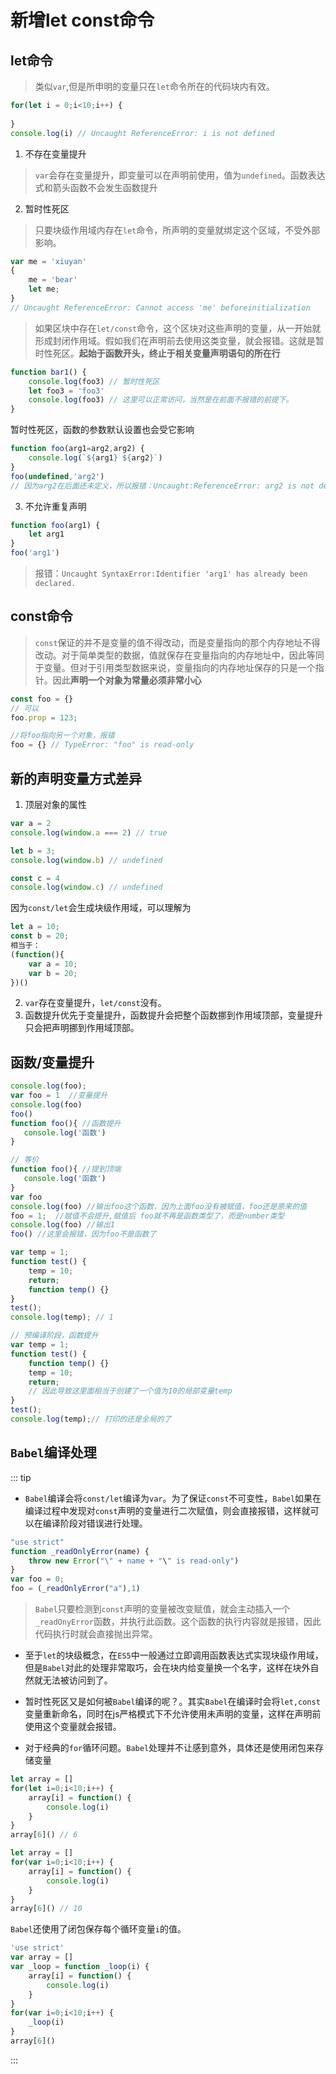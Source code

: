 # 新增let const命令

## let命令
>类似`var`,但是所申明的变量只在`let`命令所在的代码块内有效。

```js
for(let i = 0;i<10;i++) {
    
}
console.log(i) // Uncaught ReferenceError: i is not defined
```

1. 不存在变量提升
> `var`会存在变量提升，即变量可以在声明前使用，值为`undefined`。函数表达式和箭头函数不会发生函数提升

2. 暂时性死区
> 只要块级作用域内存在`let`命令，所声明的变量就绑定这个区域，不受外部影响。

```js
var me = 'xiuyan'
{
    me = 'bear'
    let me;
}
// Uncaught ReferenceError: Cannot access 'me' beforeinitialization 
```
> 如果区块中存在`let/const`命令，这个区块对这些声明的变量，从一开始就形成封闭作用域。假如我们在声明前去使用这类变量，就会报错。这就是暂时性死区。**起始于函数开头，终止于相关变量声明语句的所在行**

```js
function bar1() {
    console.log(foo3) // 暂时性死区
    let foo3 = 'foo3'
    console.log(foo3) // 这里可以正常访问，当然是在前面不报错的前提下。
}
```

暂时性死区，函数的参数默认设置也会受它影响
```js
function foo(arg1=arg2,arg2) {
    console.log(`${arg1} ${arg2}`)
}
foo(undefined,'arg2')
// 因为arg2在后面还未定义，所以报错：Uncaught:ReferenceError: arg2 is not defined
```

3. 不允许重复声明
```js
function foo(arg1) {
    let arg1
}
foo('arg1')
```
> 报错：`Uncaught SyntaxError:Identifier 'arg1' has already been declared.`

## const命令
> `const`保证的并不是变量的值不得改动，而是变量指向的那个内存地址不得改动。对于简单类型的数据，值就保存在变量指向的内存地址中，因此等同于变量。但对于引用类型数据来说，变量指向的内存地址保存的只是一个指针。因此**声明一个对象为常量必须非常小心**
```js
const foo = {}
// 可以
foo.prop = 123;

//将foo指向另一个对象，报错
foo = {} // TypeError: "foo" is read-only
```

## 新的声明变量方式差异
1. 顶层对象的属性
```js
var a = 2
console.log(window.a === 2) // true

let b = 3;
console.log(window.b) // undefined

const c = 4
console.log(window.c) // undefined
```
因为`const/let`会生成块级作用域，可以理解为
```js
let a = 10;
const b = 20;
相当于：
(function(){
    var a = 10;
    var b = 20;
})()
```

2. `var`存在变量提升，`let/const`没有。
3. 函数提升优先于变量提升，函数提升会把整个函数挪到作用域顶部，变量提升只会把声明挪到作用域顶部。

## 函数/变量提升

```js
console.log(foo); 
var foo = 1  //变量提升
console.log(foo)
foo()
function foo(){ //函数提升
   console.log('函数')
}

// 等价
function foo(){ //提到顶端
   console.log('函数')
}
var foo  
console.log(foo) //输出foo这个函数，因为上面foo没有被赋值，foo还是原来的值 
foo = 1;  //赋值不会提升,赋值后 foo就不再是函数类型了，而是number类型
console.log(foo) //输出1
foo() //这里会报错，因为foo不是函数了
```

```js
var temp = 1; 
function test() { 
    temp = 10; 
    return; 
    function temp() {} 
} 
test(); 
console.log(temp); // 1

// 预编译阶段，函数提升
var temp = 1; 
function test() { 
    function temp() {} 
    temp = 10; 
    return; 
    // 因此导致这里面相当于创建了一个值为10的局部变量temp
} 
test(); 
console.log(temp);// 打印的还是全局的了
```
## `Babel`编译处理

::: tip
- `Babel`编译会将`const/let`编译为`var`。为了保证`const`不可变性，`Babel`如果在编译过程中发现对`const`声明的变量进行二次赋值，则会直接报错，这样就可以在编译阶段对错误进行处理。
```js
"use strict"
function _readOnlyError(name) {
    throw new Error("\" + name + "\" is read-only")
}
var foo = 0;
foo = (_readOnlyError("a"),1)
```
> `Babel`只要检测到`const`声明的变量被改变赋值，就会主动插入一个`_readOnyError`函数，并执行此函数。这个函数的执行内容就是报错，因此代码执行时就会直接抛出异常。

- 至于`let`的块级概念，在`ES5`中一般通过立即调用函数表达式实现块级作用域，但是`Babel`对此的处理非常取巧，会在块内给变量换一个名字，这样在块外自然就无法被访问到了。
- 暂时性死区又是如何被`Babel`编译的呢？。其实`Babel`在编译时会将`let,const`变量重新命名，同时在js严格模式下不允许使用未声明的变量，这样在声明前使用这个变量就会报错。

- 对于经典的`for`循环问题。`Babel`处理并不让感到意外，具体还是使用闭包来存储变量

```js
let array = []
for(let i=0;i<10;i++) {
    array[i] = function() {
        console.log(i)
    }
}
array[6]() // 6

let array = []
for(var i=0;i<10;i++) {
    array[i] = function() {
        console.log(i)
    }
}
array[6]() // 10
```

`Babel`还使用了闭包保存每个循环变量`i`的值。
```js
'use strict'
var array = []
var _loop = function _loop(i) {
    array[i] = function() {
        console.log(i)
    }
}
for(var i=0;i<10;i++) {
    _loop(i)
}
array[6]()
```
:::